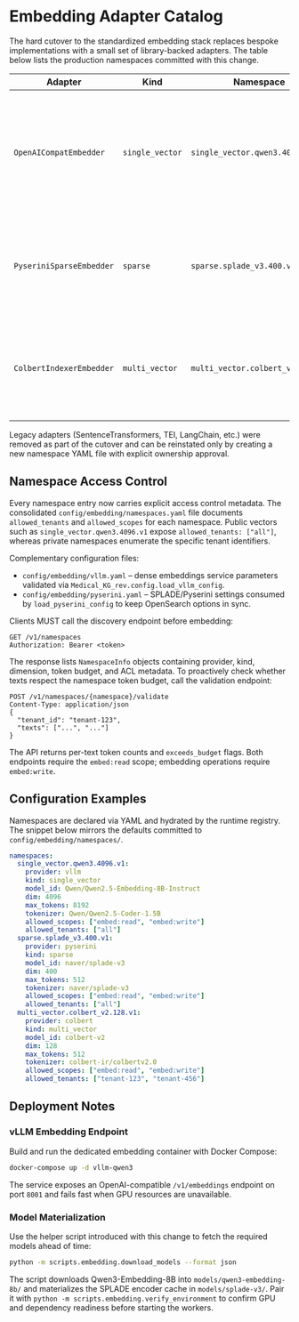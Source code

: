 # Embedding Adapter Catalog

The hard cutover to the standardized embedding stack replaces bespoke
implementations with a small set of library-backed adapters. The table
below lists the production namespaces committed with this change.

| Adapter | Kind | Namespace | Provider | Notes |
| ------- | ---- | --------- | -------- | ----- |
| `OpenAICompatEmbedder` | `single_vector` | `single_vector.qwen3.4096.v1` | vLLM (OpenAI compatible) | Delegates to the GPU-only vLLM server hosting Qwen3-Embedding-8B and returns normalized 4096-d vectors. |
| `PyseriniSparseEmbedder` | `sparse` | `sparse.splade_v3.400.v1` | Pyserini SPLADE | Generates learned sparse term weights for OpenSearch `rank_features` storage with safe empty-text handling. |
| `ColbertIndexerEmbedder` | `multi_vector` | `multi_vector.colbert_v2.128.v1` | ColBERT | Late-interaction embeddings backed by FAISS shards for reranking and multi-vector retrieval. |

Legacy adapters (SentenceTransformers, TEI, LangChain, etc.) were
removed as part of the cutover and can be reinstated only by creating a
new namespace YAML file with explicit ownership approval.

## Namespace Access Control

Every namespace entry now carries explicit access control metadata. The
consolidated `config/embedding/namespaces.yaml` file documents
`allowed_tenants` and `allowed_scopes` for each namespace. Public vectors
such as `single_vector.qwen3.4096.v1` expose `allowed_tenants: ["all"]`,
whereas private namespaces enumerate the specific tenant identifiers.

Complementary configuration files:

- `config/embedding/vllm.yaml` – dense embeddings service parameters validated
  via `Medical_KG_rev.config.load_vllm_config`.
- `config/embedding/pyserini.yaml` – SPLADE/Pyserini settings consumed by
  `load_pyserini_config` to keep OpenSearch options in sync.

Clients MUST call the discovery endpoint before embedding:

```http
GET /v1/namespaces
Authorization: Bearer <token>
```

The response lists `NamespaceInfo` objects containing provider, kind,
dimension, token budget, and ACL metadata. To proactively check whether
texts respect the namespace token budget, call the validation endpoint:

```http
POST /v1/namespaces/{namespace}/validate
Content-Type: application/json
{
  "tenant_id": "tenant-123",
  "texts": ["...", "..."]
}
```

The API returns per-text token counts and `exceeds_budget` flags. Both
endpoints require the `embed:read` scope; embedding operations require
`embed:write`.

## Configuration Examples

Namespaces are declared via YAML and hydrated by the runtime registry.
The snippet below mirrors the defaults committed to
`config/embedding/namespaces/`.

```yaml
namespaces:
  single_vector.qwen3.4096.v1:
    provider: vllm
    kind: single_vector
    model_id: Qwen/Qwen2.5-Embedding-8B-Instruct
    dim: 4096
    max_tokens: 8192
    tokenizer: Qwen/Qwen2.5-Coder-1.5B
    allowed_scopes: ["embed:read", "embed:write"]
    allowed_tenants: ["all"]
  sparse.splade_v3.400.v1:
    provider: pyserini
    kind: sparse
    model_id: naver/splade-v3
    dim: 400
    max_tokens: 512
    tokenizer: naver/splade-v3
    allowed_scopes: ["embed:read", "embed:write"]
    allowed_tenants: ["all"]
  multi_vector.colbert_v2.128.v1:
    provider: colbert
    kind: multi_vector
    model_id: colbert-v2
    dim: 128
    max_tokens: 512
    tokenizer: colbert-ir/colbertv2.0
    allowed_scopes: ["embed:read", "embed:write"]
    allowed_tenants: ["tenant-123", "tenant-456"]
```

## Deployment Notes

### vLLM Embedding Endpoint

Build and run the dedicated embedding container with Docker Compose:

```bash
docker-compose up -d vllm-qwen3
```

The service exposes an OpenAI-compatible `/v1/embeddings` endpoint on
port `8001` and fails fast when GPU resources are unavailable.

### Model Materialization

Use the helper script introduced with this change to fetch the required
models ahead of time:

```bash
python -m scripts.embedding.download_models --format json
```

The script downloads Qwen3-Embedding-8B into
`models/qwen3-embedding-8b/` and materializes the SPLADE encoder cache in
`models/splade-v3/`. Pair it with
`python -m scripts.embedding.verify_environment` to confirm GPU and
dependency readiness before starting the workers.
